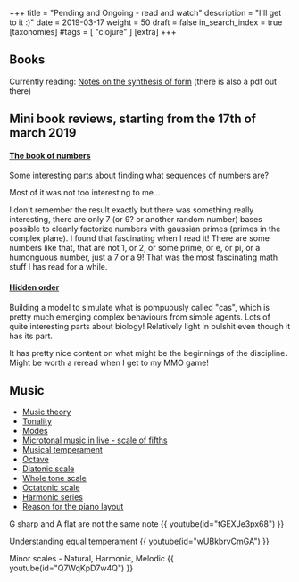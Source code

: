 +++
title = "Pending and Ongoing - read and watch"
description = "I'll get to it :)"
date = 2019-03-17
weight = 50
draft = false
in_search_index = true
[taxonomies]
#tags = [ "clojure" ]
[extra]
+++

## Books

Currently reading: [Notes on the synthesis of form](https://www.amazon.com/Notes-Synthesis-Form-Harvard-Paperbacks/dp/0674627512) (there is also a pdf out there)

## Mini book reviews, starting from the 17th of march 2019

#### [The book of numbers](https://mennohenselmans.com/the-myth-of-1glb-optimal-protein-intake-for-bodybuilders/)

Some interesting parts about finding what sequences of numbers are?

Most of it was not too interesting to me...

I don't remember the result exactly but there was something really interesting, there are only 7 (or 9? or another random number) bases possible to cleanly factorize numbers with gaussian primes (primes in the complex plane). I found that fascinating when I read it! There are some numbers like that, that are not 1, or 2, or some prime, or e, or pi, or a humonguous number, just a 7 or a 9! That was the most fascinating math stuff I has read for a while.

#### [Hidden order](https://www.amazon.com/Hidden-Order-Adaptation-Builds-Complexity/dp/0201442302)

Building a model to simulate what is pompuously called "cas", which is pretty much emerging complex behaviours from simple agents. Lots of quite interesting parts about biology! Relatively light in bulshit even though it has its part.

It has pretty nice content on what might be the beginnings of the discipline. Might be worth a reread when I get to my MMO game!

## Music

- [Music theory](https://en.wikipedia.org/wiki/Music_theory)
- [Tonality](https://en.wikipedia.org/wiki/Tonality)
- [Modes](https://en.wikipedia.org/wiki/Mode_(music))
- [Microtonal music in live - scale of fifths](https://www.subaqueousmusic.com/sof/)
- [Musical temperament](https://en.wikipedia.org/wiki/Musical_temperament)
- [Octave](https://en.wikipedia.org/wiki/Octave)
- [Diatonic scale](https://en.wikipedia.org/wiki/Diatonic_scale)
- [Whole tone scale](https://en.wikipedia.org/wiki/Whole_tone_scale)
- [Octatonic scale](https://en.wikipedia.org/wiki/Octatonic_scale)
- [Harmonic series](https://en.wikipedia.org/wiki/Harmonic_series_(music))
- [Reason for the piano layout](https://www.quora.com/Whats-the-reason-for-the-piano-keyboard-layout-of-12-keys-in-an-octave-with-7-white-keys-in-front-and-5-at-the-back-Why-this-specific-arrangement)

G sharp and A flat are not the same note
{{ youtube(id="tGEXJe3px68") }}

Understanding equal temperament
{{ youtube(id="wUBkbrvCmGA") }}

Minor scales - Natural, Harmonic, Melodic
{{ youtube(id="Q7WqKpD7w4Q") }}
